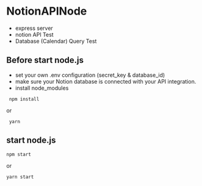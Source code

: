 # NotionAPINode
 - express server
 - notion API Test
 - Database (Calendar) Query Test
  
## Before start node.js
- set your own .env configuration (secret_key & database_id)
- make sure your Notion database is connected with your API integration.
- install node_modules
```
 npm install
```
or
```
 yarn
```

## start node.js

```
npm start
```
or
```
yarn start
```
